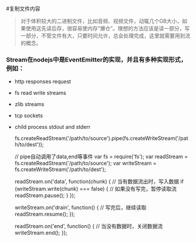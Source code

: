 #复制文件内容

> 对于体积较大的二进制文件，比如音频、视频文件，动辄几个GB大小，如果使用这先读后存，很容易使内存“爆仓”。理想的方法应该是读一部分，写一部分，不管文件有大，只要时间允许，总会处理完成，这里就需要用到流的概念。

### Stream在nodejs中是EventEmitter的实现，并且有多种实现形式，例如：

* http responses request
* fs read write streams
* zlib streams
* tcp sockets
* child process stdout and stderr

    
    fs.createReadStream('/path/to/source').pipe(fs.createWriteStream('/path/to/dest'));

    // pipe自动调用了data,end等事件
    var fs = require('fs');
    var readStream = fs.createReadStream('/path/to/source');
    var writeStream = fs.createWriteStream('/path/to/dest');

    readStream.on('data', function(chunk) { // 当有数据流出时，写入数据
        if (writeStream.write(chunk) === false) { // 如果没有写完，暂停读取流
            readStream.pause();
        }
    });

    writeStream.on('drain', function() { // 写完后，继续读取
        readStream.resume();
    });
    
    readStream.on('end', function() { // 当没有数据时，关闭数据流
        writeStream.end();
    });
